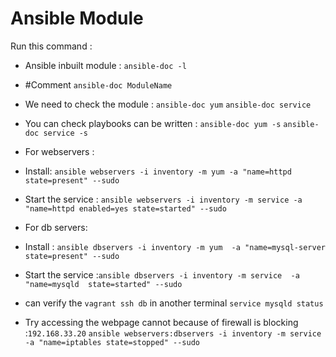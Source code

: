 # Ansible Module

Run this command : 
- Ansible inbuilt module : `ansible-doc -l` 
- #Comment `ansible-doc ModuleName`
- We need to check the module : `ansible-doc yum` `ansible-doc service`
- You can check playbooks can be written : `ansible-doc yum -s` `ansible-doc service -s`

- For webservers :
- Install: ```ansible webservers -i inventory -m yum -a "name=httpd state=present" --sudo```
- Start the service : ```ansible webservers -i inventory -m service -a "name=httpd enabled=yes state=started" --sudo```

- For db servers: 
- Install : ```ansible dbservers -i inventory -m yum  -a "name=mysql-server state=present" --sudo```
- Start the service :```ansible dbservers -i inventory -m service  -a "name=mysqld  state=started" --sudo```
- can verify the `vagrant ssh db` in another terminal `service mysqld status`


- Try accessing the webpage cannot because of firewall is blocking :`192.168.33.20`
```ansible webservers:dbservers -i inventory -m service -a "name=iptables state=stopped" --sudo```


